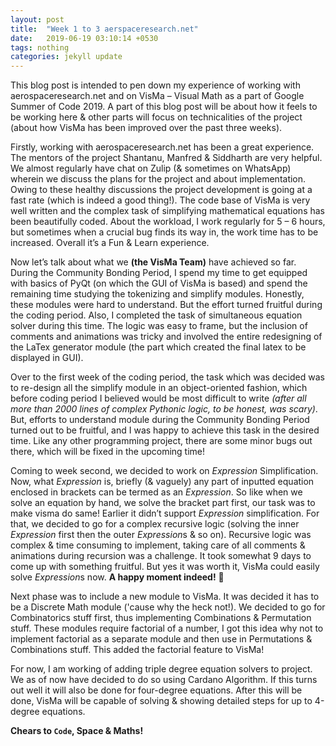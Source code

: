 ```yaml
---
layout: post
title:  "Week 1 to 3 aerspaceresearch.net"
date:   2019-06-19 03:10:14 +0530
tags: nothing
categories: jekyll update
---
```

This blog post is intended to pen down my experience of working with aerospaceresearch.net and on VisMa – Visual Math as a part of Google Summer of Code 2019. A part of this blog post will be about how it feels to be working here & other parts will focus on technicalities of the project (about how VisMa has been improved over the past three weeks).

Firstly, working with aerospaceresearch.net has been a great experience. The mentors of the project Shantanu, Manfred & Siddharth are very helpful. We almost regularly have chat on Zulip (& sometimes on WhatsApp) wherein we discuss the plans for the project and about implementation. Owing to these healthy discussions the project development is going at a fast rate (which is indeed a good thing!). The code base of VisMa is very well written and the complex task of simplifying mathematical equations has been beautifully coded. About the workload, I work regularly for 5 – 6 hours, but sometimes when a crucial bug finds its way in, the work time has to be increased. Overall it’s a Fun & Learn experience.

Now let’s talk about what we **(the VisMa Team)** have achieved so far. During the Community Bonding Period, I spend my time to get equipped with basics of PyQt (on which the GUI of VisMa is based) and spend the remaining time studying the tokenizing and simplify modules. Honestly, these modules were hard to understand. But the effort turned fruitful during the coding period. Also, I completed the task of simultaneous equation solver during this time. The logic was easy to frame, but the inclusion of comments and animations was tricky and involved the entire redesigning of the LaTex generator module (the part which created the final latex to be displayed in GUI).

Over to the first week of the coding period, the task which was decided was to re-design all the simplify module in an object-oriented fashion, which before coding period I believed would be most difficult to write *(after all more than 2000 lines of complex Pythonic logic, to be honest, was scary)*. But, efforts to understand module during the Community Bonding Period turned out to be fruitful, and I was happy to achieve this task in the desired time. Like any other programming project, there are some minor bugs out there, which will be fixed in the upcoming time!

Coming to week second, we decided to work on *Expression* Simplification. Now, what *Expression* is, briefly (& vaguely) any part of inputted equation enclosed in brackets can be termed as an *Expression*. So like when we solve an equation by hand, we solve the bracket part first, our task was to make visma do same! Earlier it didn’t support *Expression* simplification. For that, we decided to go for a complex recursive logic (solving the inner *Expression* first then the outer *Expression*s & so on). Recursive logic was complex & time consuming to implement, taking care of all comments & animations during recursion was a challenge. It took somewhat 9 days to come up with something fruitful. But yes it was worth it, VisMa could easily solve *Expression*s now. **A happy moment indeed!** 🙂

Next phase was to include a new module to VisMa. It was decided it has to be a Discrete Math module ('cause why the heck not!). We decided to go for Combinatorics stuff first, thus implementing Combinations & Permutation stuff. These modules require factorial of a number, I got this idea why not to implement factorial as a separate module and then use in Permutations & Combinations stuff. This added the factorial feature to VisMa!

For now, I am working of adding triple degree equation solvers to project. We as of now have decided to do so using Cardano Algorithm. If this turns out well it will also be done for four-degree equations. After this will be done, VisMa will be capable of solving & showing detailed steps for up to 4-degree equations.

**Chears to `Code`, Space & Maths!**